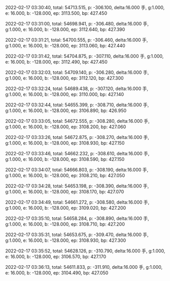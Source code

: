 2022-02-17 03:30:40, total: 54713.515, p: -306.100, delta:16.000 手, g:1.000, e: 16.000, b: -128.000, ep: 3113.500, bp: 427.450

2022-02-17 03:31:00, total: 54698.941, p: -306.480, delta:16.000 手, g:1.000, e: 16.000, b: -128.000, ep: 3112.640, bp: 427.390

2022-02-17 03:31:21, total: 54700.555, p: -306.460, delta:16.000 手, g:1.000, e: 16.000, b: -128.000, ep: 3113.060, bp: 427.440

2022-02-17 03:31:42, total: 54704.875, p: -307.110, delta:16.000 手, g:1.000, e: 16.000, b: -128.000, ep: 3112.490, bp: 427.450

2022-02-17 03:32:03, total: 54709.140, p: -306.280, delta:16.000 手, g:1.000, e: 16.000, b: -128.000, ep: 3112.120, bp: 427.300

2022-02-17 03:32:24, total: 54689.438, p: -307.120, delta:16.000 手, g:1.000, e: 16.000, b: -128.000, ep: 3110.000, bp: 427.140

2022-02-17 03:32:44, total: 54655.399, p: -308.710, delta:16.000 手, g:1.000, e: 16.000, b: -128.000, ep: 3106.890, bp: 426.950

2022-02-17 03:33:05, total: 54672.555, p: -308.280, delta:16.000 手, g:1.000, e: 16.000, b: -128.000, ep: 3108.200, bp: 427.060

2022-02-17 03:33:26, total: 54672.875, p: -308.270, delta:16.000 手, g:1.000, e: 16.000, b: -128.000, ep: 3108.930, bp: 427.150

2022-02-17 03:33:46, total: 54662.232, p: -308.610, delta:16.000 手, g:1.000, e: 16.000, b: -128.000, ep: 3108.590, bp: 427.150

2022-02-17 03:34:07, total: 54666.803, p: -308.190, delta:16.000 手, g:1.000, e: 16.000, b: -128.000, ep: 3108.210, bp: 427.050

2022-02-17 03:34:28, total: 54653.198, p: -308.390, delta:16.000 手, g:1.000, e: 16.000, b: -128.000, ep: 3108.170, bp: 427.070

2022-02-17 03:34:49, total: 54661.272, p: -308.580, delta:16.000 手, g:1.000, e: 16.000, b: -128.000, ep: 3109.020, bp: 427.200

2022-02-17 03:35:10, total: 54658.284, p: -308.890, delta:16.000 手, g:1.000, e: 16.000, b: -128.000, ep: 3108.710, bp: 427.200

2022-02-17 03:35:31, total: 54653.675, p: -309.470, delta:16.000 手, g:1.000, e: 16.000, b: -128.000, ep: 3108.930, bp: 427.300

2022-02-17 03:35:52, total: 54628.126, p: -310.790, delta:16.000 手, g:1.000, e: 16.000, b: -128.000, ep: 3106.570, bp: 427.170

2022-02-17 03:36:13, total: 54611.833, p: -311.910, delta:16.000 手, g:1.000, e: 16.000, b: -128.000, ep: 3104.490, bp: 427.050